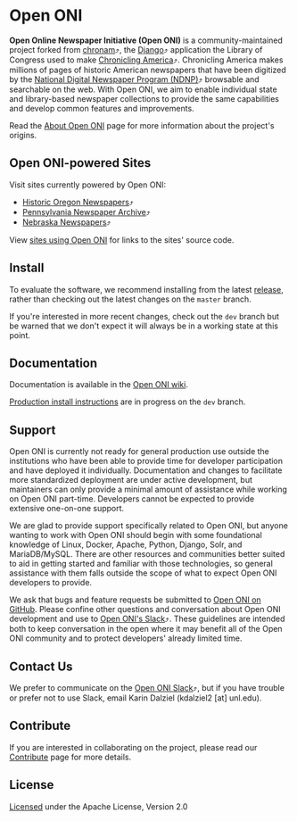 # Open ONI
**Open Online Newspaper Initiative (Open ONI)** is a community-maintained
project forked from [chronam](https://github.com/LibraryOfCongress/chronam)⤴,
the [Django](http://djangoproject.com/)⤴ application the Library of Congress
used to make [Chronicling America](http://chroniclingamerica.loc.gov/)⤴.
Chronicling America makes millions of pages of historic American newspapers that
have been digitized by the [National Digital Newspaper Program
(NDNP)](http://www.loc.gov/ndnp/)⤴ browsable and searchable on the web. With
Open ONI, we aim to enable individual state and library-based newspaper
collections to provide the same capabilities and develop common features and
improvements.

Read the [About Open
ONI](https://github.com/open-oni/open-oni/wiki/About-Open-ONI) page for more
information about the project's origins.

## Open ONI-powered Sites
Visit sites currently powered by Open ONI:

- [Historic Oregon Newspapers](https://oregonnews.uoregon.edu/)⤴
- [Pennsylvania Newspaper Archive](http://panewsarchive.psu.edu/)⤴
- [Nebraska Newspapers](https://nebnewspapers.unl.edu/)⤴

View [sites using Open
ONI](https://github.com/open-oni/open-oni/wiki/Sites-Using-Open-ONI) for links
to the sites' source code.

## Install
To evaluate the software, we recommend installing from the latest
[release](https://github.com/open-oni/open-oni/releases), rather than checking
out the latest changes on the `master` branch.

If you're interested in more recent changes, check out the `dev` branch but be
warned that we don't expect it will always be in a working state at this point.

## Documentation
Documentation is available in the [Open ONI
wiki](https://github.com/open-oni/open-oni/wiki).

[Production install
instructions](https://github.com/open-oni/open-oni/tree/dev/docs) are in
progress on the `dev` branch.

## Support
Open ONI is currently not ready for general production use outside the
institutions who have been able to provide time for developer participation and
have deployed it individually. Documentation and changes to facilitate more
standardized deployment are under active development, but maintainers can only
provide a minimal amount of assistance while working on Open ONI part-time.
Developers cannot be expected to provide extensive one-on-one support.

We are glad to provide support specifically related to Open ONI, but anyone
wanting to work with Open ONI should begin with some foundational knowledge of
Linux, Docker, Apache, Python, Django, Solr, and MariaDB/MySQL. There are other
resources and communities better suited to aid in getting started and familiar
with those technologies, so general assistance with them falls outside the scope
of what to expect Open ONI developers to provide.

We ask that bugs and feature requests be submitted to [Open ONI on
GitHub](https://github.com/open-oni/open-oni/issues). Please confine other
questions and conversation about Open ONI development and use to [Open ONI's
Slack](http://bit.ly/openoni-slack-signup)⤴. These guidelines are intended both
to keep conversation in the open where it may benefit all of the Open ONI
community and to protect developers' already limited time.

## Contact Us
We prefer to communicate on the [Open ONI
Slack](http://bit.ly/openoni-slack-signup)⤴, but if you have trouble or prefer
not to use Slack, email Karin Dalziel (kdalziel2 [at] unl.edu).

## Contribute
If you are interested in collaborating on the project, please read our
[Contribute](https://github.com/open-oni/open-oni/wiki/Contribute) page for more
details.

## License
[Licensed](https://github.com/open-oni/open-oni/blob/master/LICENSE) under the
Apache License, Version 2.0
